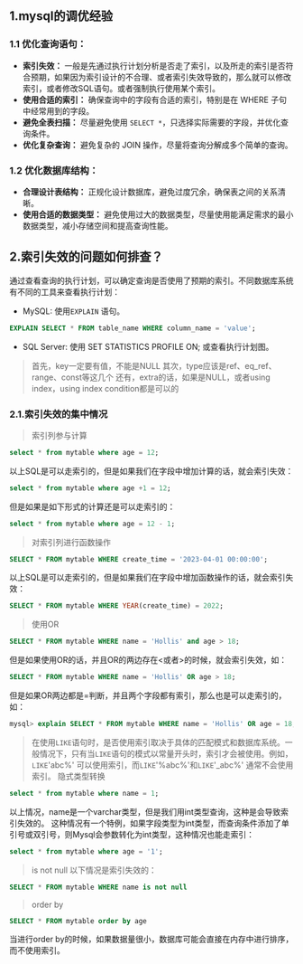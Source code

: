   ## 1.mysql的调优经验
  ### 1.1 优化查询语句：

- **索引失效：** 一般是先通过执行计划分析是否走了索引，以及所走的索引是否符合预期，如果因为索引设计的不合理、或者索引失效导致的，那么就可以修改索引，或者修改SQL语句。或者强制执行使用某个索引。
- **使用合适的索引：** 确保查询中的字段有合适的索引，特别是在 WHERE 子句中经常用到的字段。
- **避免全表扫描：** 尽量避免使用 `SELECT *`，只选择实际需要的字段，并优化查询条件。
- **优化复杂查询：** 避免复杂的 JOIN 操作，尽量将查询分解成多个简单的查询。

### 1.2 优化数据库结构：

- **合理设计表结构：** 正规化设计数据库，避免过度冗余，确保表之间的关系清晰。
- **使用合适的数据类型：** 避免使用过大的数据类型，尽量使用能满足需求的最小数据类型，减小存储空间和提高查询性能。

## 2.索引失效的问题如何排查？
通过查看查询的执行计划，可以确定查询是否使用了预期的索引。不同数据库系统有不同的工具来查看执行计划：
- MySQL: 使用`EXPLAIN` 语句。
```sql
EXPLAIN SELECT * FROM table_name WHERE column_name = 'value';
```
- SQL Server: 使用 SET STATISTICS PROFILE ON; 或查看执行计划图。
> 首先，key一定要有值，不能是NULL
 其次，type应该是ref、eq_ref、range、const等这几个
 还有，extra的话，如果是NULL，或者using index，using index condition都是可以的

### 2.1.索引失效的集中情况
> 索引列参与计算
 ```sql
 select * from mytable where age = 12;
 ```
 以上SQL是可以走索引的，但是如果我们在字段中增加计算的话，就会索引失效：
 ```sql
 select * from mytable where age +1 = 12;
 ```
 但是如果是如下形式的计算还是可以走索引的：
 ```sql
 select * from mytable where age = 12 - 1;
 ```
> 对索引列进行函数操作
 ```sql
 SELECT * FROM mytable WHERE create_time = '2023-04-01 00:00:00';
 ```
 以上SQL是可以走索引的，但是如果我们在字段中增加函数操作的话，就会索引失效：
 ```sql
 SELECT * FROM mytable WHERE YEAR(create_time) = 2022;
 ```
> 使用OR
 ```sql
 SELECT * FROM mytable WHERE name = 'Hollis' and age > 18;
 ```
 但是如果使用OR的话，并且OR的两边存在<或者>的时候，就会索引失效，如：
 ```sql
 SELECT * FROM mytable WHERE name = 'Hollis' OR age > 18;
 ```
 但是如果OR两边都是=判断，并且两个字段都有索引，那么也是可以走索引的，如：
 ```sql
 mysql> explain SELECT * FROM mytable WHERE name = 'Hollis' OR age = 18;
 ```
> 在使用`LIKE`语句时，是否使用索引取决于具体的匹配模式和数据库系统。一般情况下，只有当`LIKE`语句的模式以常量开头时，索引才会被使用。例如，`LIKE`'abc%' 可以使用索引，而`LIKE`'%abc%'和`LIKE`'_abc%' 通常不会使用索引。
> 隐式类型转换
 ```sql
 select * from mytable where name = 1; 
 ```
 以上情况，name是一个varchar类型，但是我们用int类型查询，这种是会导致索引失效的。
 这种情况有一个特例，如果字段类型为int类型，而查询条件添加了单引号或双引号，则Mysql会参数转化为int类型，这种情况也能走索引：
 ```sql
 select * from mytable where age = '1';
 ```
> is not null
 以下情况是索引失效的：
 ```sql
 SELECT * FROM mytable WHERE name is not null
 ```
> order by
 ```sql
 SELECT * FROM mytable order by age
 ```
 当进行order by的时候，如果数据量很小，数据库可能会直接在内存中进行排序，而不使用索引。
